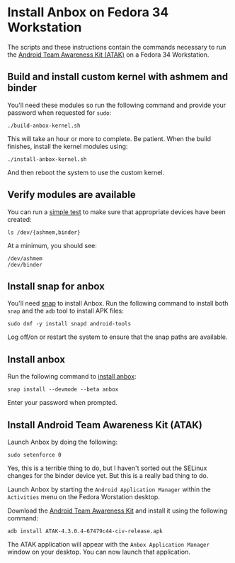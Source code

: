 # Install Anbox on Fedora 34 Workstation
The scripts and these instructions contain the commands necessary
to run the [Android Team Awareness Kit (ATAK)](https://www.civtak.org/)
on a Fedora 34 Workstation.

## Build and install custom kernel with ashmem and binder
You'll need these modules so run the following command and provide
your password when requested for `sudo`:

    ./build-anbox-kernel.sh

This will take an hour or more to complete. Be patient. When the
build finishes, install the kernel modules using:

    ./install-anbox-kernel.sh

And then reboot the system to use the custom kernel.

## Verify modules are available
You can run a [simple test](https://docs.anbox.io/userguide/install.html#install-kernel-modules)
to make sure that appropriate devices have been created:

    ls /dev/{ashmem,binder}

At a minimum, you should see:

    /dev/ashmem
    /dev/binder

## Install snap for anbox
You'll need [snap](https://snapcraft.io/install/snap-store/fedora)
to install Anbox. Run the following command to install both `snap`
and the `adb` tool to install APK files:

    sudo dnf -y install snapd android-tools

Log off/on or restart the system to ensure that the snap paths are
available.

## Install anbox
Run the following command to [install anbox](https://docs.anbox.io/userguide/install.html#install-the-anbox-snap):

    snap install --devmode --beta anbox

Enter your password when prompted.

## Install Android Team Awareness Kit (ATAK)
Launch Anbox by doing the following:

    sudo setenforce 0

Yes, this is a terrible thing to do, but I haven't sorted out the
SELinux changes for the binder device yet. But this is a really bad
thing to do.

Launch Anbox by starting the `Android Application Manager` within
the `Activities` menu on the Fedora Worstation desktop.

Download the [Android Team Awareness Kit](https://d1n17y91d2yw11.cloudfront.net/dist/ATAK-4.3.0.4-67479c44-civ-release.apk)
and install it using the following command:

    adb install ATAK-4.3.0.4-67479c44-civ-release.apk

The ATAK application will appear with the `Anbox Application Manager`
window on your desktop. You can now launch that application.
